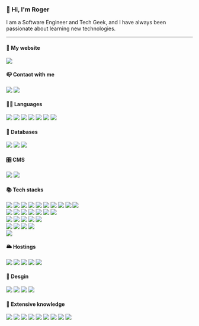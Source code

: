 ### 👋 Hi, I'm Roger
I am a Software Engineer and Tech Geek, and I have always been passionate about learning new technologies.

---

#### 📡 My website
<a target="_blank" href="https://roger.ink"><img src="https://img.shields.io/badge/https://roger.ink-brightgreen?style=for-the-badge" /></a>
#### 📪 Contact with me
<a target="_blank" href="mailto:roger.twan@gmail.com"><img src="https://img.shields.io/static/v1?message=Gmail&logo=gmail&label=%20&style=for-the-badge&color=EA4335&labelColor=5c5c5c&logoColor=white" /></a>
<a target="_blank" href="https://www.linkedin.com/in/roger-twan"><img src="https://img.shields.io/static/v1?message=LinkedIn&logo=linkedIn&label=%20&style=for-the-badge&color=0A66C2&labelColor=5c5c5c" /></a>

#### 👨‍💻 Languages
<span><img src="https://img.shields.io/badge/_-TypeScript-3178C6?style=for-the-badge&logo=typescript&logoColor=white" /></span>
<span><img src="https://img.shields.io/badge/_-JavaScript-F7DF1E?style=for-the-badge&logo=javascript&logoColor=white" /></span>
<span><img src="https://img.shields.io/badge/_-HTML5-E34F26?style=for-the-badge&logo=html5&logoColor=white" /></span>
<span><img src="https://img.shields.io/badge/_-CSS3-1572B6?style=for-the-badge&logo=css3&logoColor=white" /></span>
<span><img src="https://img.shields.io/badge/_-Python-3776AB?style=for-the-badge&logo=python&logoColor=white" /></span>
<span><img src="https://img.shields.io/badge/_-Dart-0175C2?style=for-the-badge&logo=dart&logoColor=white" /></span>
<span><img src="https://img.shields.io/badge/_-PHP-777BB4?style=for-the-badge&logo=php&logoColor=white" /></span>

#### 💽 Databases
<span><img src="https://img.shields.io/badge/_-MySQL-4479A1?style=for-the-badge&logo=mysql&logoColor=white" /></span>
<span><img src="https://img.shields.io/badge/_-SQLite-003B57?style=for-the-badge&logo=sqlite&logoColor=white" /></span>
<span><img src="https://img.shields.io/badge/_-MongoDB-47A248?style=for-the-badge&logo=mongodb&logoColor=white" /></span>

#### 🎛 CMS
<span><img src="https://img.shields.io/badge/_-wordpress-21759B?style=for-the-badge&logo=wordpress&logoColor=white" /></span>
<span><img src="https://img.shields.io/badge/_-shopify-7AB55C?style=for-the-badge&logo=shopify&logoColor=white" /></span>

#### 📚 Tech stacks
<span><img src="https://img.shields.io/badge/_-Node-339933?style=for-the-badge&logo=node.js&logoColor=white" /></span>
<span><img src="https://img.shields.io/badge/_-React-61DAFB?style=for-the-badge&logo=react&logoColor=white" /></span>
<span><img src="https://img.shields.io/badge/_-Vue-4FC08D?style=for-the-badge&logo=vue.js&logoColor=white" /></span>
<span><img src="https://img.shields.io/badge/_-Nest-E0234E?style=for-the-badge&logo=nestjs&logoColor=white" /></span>
<span><img src="https://img.shields.io/badge/_-Express-000000?style=for-the-badge&logo=express&logoColor=white" /></span>
<span><img src="https://img.shields.io/badge/_-Koa-33333D?style=for-the-badge&logo=koa&logoColor=white" /></span>
<span><img src="https://img.shields.io/badge/_-Next-000000?style=for-the-badge&logo=next.js&logoColor=white" /></span>
<span><img src="https://img.shields.io/badge/_-Nuxt-00DC82?style=for-the-badge&logo=nuxt.js&logoColor=white" /></span>
<span><img src="https://img.shields.io/badge/_-Storybook-FF4785?style=for-the-badge&logo=storybook&logoColor=white" /></span>
<span><img src="https://img.shields.io/badge/_-jQuery-0769AD?style=for-the-badge&logo=jquery&logoColor=white" /></span>
<br />
<span><img src="https://img.shields.io/badge/_-Sass-CC6699?style=for-the-badge&logo=sass&logoColor=white" /></span>
<span><img src="https://img.shields.io/badge/_-Less-1D365D?style=for-the-badge&logo=less&logoColor=white" /></span>
<span><img src="https://img.shields.io/badge/_-MUI-007FFF?style=for-the-badge&logo=mui&logoColor=white" /></span>
<span><img src="https://img.shields.io/badge/_-Bootstrap-7952B3?style=for-the-badge&logo=bootstrap&logoColor=white" /></span>
<span><img src="https://img.shields.io/badge/_-Ant_Design-0170FE?style=for-the-badge&logo=ant-design&logoColor=white" /></span>
<span><img src="https://img.shields.io/badge/_-Tailwind_CSS-06B6D4?style=for-the-badge&logo=tailwindcss&logoColor=white" /></span>
<span><img src="https://img.shields.io/badge/_-Element-569EF8?style=for-the-badge" /></span>
<br />
<span><img src="https://img.shields.io/badge/_-ESlint-4B32C3?style=for-the-badge&logo=eslint&logoColor=white" /></span>
<span><img src="https://img.shields.io/badge/_-JEST-C21325?style=for-the-badge&logo=jest&logoColor=white" /></span>
<span><img src="https://img.shields.io/badge/_-Vitest-6E9F18?style=for-the-badge&logo=vitest&logoColor=white" /></span>
<span><img src="https://img.shields.io/badge/_-Cypress-17202C?style=for-the-badge&logo=cypress&logoColor=white" /></span>
<span><img src="https://img.shields.io/badge/_-Playwright-2EAD33?style=for-the-badge&logo=playwright&logoColor=white" /></span>
<br />
<span><img src="https://img.shields.io/badge/_-Webpack-8DD6F9?style=for-the-badge&logo=webpack&logoColor=white" /></span>
<span><img src="https://img.shields.io/badge/_-Rollup-EC4A3F?style=for-the-badge&logo=rollup.js&logoColor=white" /></span>
<span><img src="https://img.shields.io/badge/_-Vite-646CFF?style=for-the-badge&logo=vite&logoColor=white" /></span>
<span><img src="https://img.shields.io/badge/_-Gulp-CF4647?style=for-the-badge&logo=gulp&logoColor=white" /></span>
<br />
<span><img src="https://img.shields.io/badge/_-flutter-02569B?style=for-the-badge&logo=flutter&logoColor=white" /></span>

#### 🌥 Hostings
<span><img src="https://img.shields.io/badge/_-AWS-232F3E?style=for-the-badge&logo=amazon-aws&logoColor=white" /></span>
<span><img src="https://img.shields.io/badge/_-Cloudflare-F38020?style=for-the-badge&logo=cloudflare&logoColor=white" /></span>
<span><img src="https://img.shields.io/badge/_-Google_Cloud-4285F4?style=for-the-badge&logo=google-cloud&logoColor=white" /></span>
<span><img src="https://img.shields.io/badge/_-Oracle_Cloud-F80000?style=for-the-badge&logo=oracle&logoColor=white" /></span>
<span><img src="https://img.shields.io/badge/_-Tecent_Cloud-2571F6?style=for-the-badge&logo=tencentqq&logoColor=white" /></span>
<!-- <span><img src="https://img.shields.io/badge/_-Alibaba_Cloud-FF6A00?style=for-the-badge&logo=alibaba-cloud&logoColor=white" /></span>
<span><img src="https://img.shields.io/badge/_-Microsoft_Azure-0078D4?style=for-the-badge&logo=microsoft-azure&logoColor=white" /></span> -->

#### 🎨 Desgin
<span><img src="https://img.shields.io/badge/_-figma-F24E1E?style=for-the-badge&logo=figma&logoColor=white" /></span>
<span><img src="https://img.shields.io/badge/_-Adobe_Photoshop-31A8FF?style=for-the-badge&logo=adobephotoshop&logoColor=white" /></span>
<span><img src="https://img.shields.io/badge/_-Adobe_Illustrator-FF9A00?style=for-the-badge&logo=adobeillustrator&logoColor=white" /></span>
<span><img src="https://img.shields.io/badge/_-Adobe_Indesign-FF3366?style=for-the-badge&logo=adobeindesign&logoColor=white" /></span>

#### 🤖 Extensive knowledge
<span><img src="https://img.shields.io/badge/_-Linux-FCC624?style=for-the-badge&logo=linux&logoColor=white" /></span>
<span><img src="https://img.shields.io/badge/_-Docker-2496ED?style=for-the-badge&logo=docker&logoColor=white" /></span>
<span><img src="https://img.shields.io/badge/_-Serverless-FD5750?style=for-the-badge&logo=serverless&logoColor=white" /></span>
<span><img src="https://img.shields.io/badge/_-Nginx-009639?style=for-the-badge&logo=nginx&logoColor=white" /></span>
<span><img src="https://img.shields.io/badge/_-Firebase-FFCA28?style=for-the-badge&logo=firebase&logoColor=white" /></span>
<span><img src="https://img.shields.io/badge/_-Apple_Store_Connect-0D96F6?style=for-the-badge&logo=app-store&logoColor=white" /></span>
<span><img src="https://img.shields.io/badge/_-Google_Play_Console-414141?style=for-the-badge&logo=google-play&logoColor=white" /></span>
<span><img src="https://img.shields.io/badge/_-Agile_Scrum-violet?style=for-the-badge" /></span>
<span><img src="https://img.shields.io/badge/_-DEVOPS-violet?style=for-the-badge" /></span>
<!-- <span><img src="https://img.shields.io/badge/_-GraphQL-E10098?style=for-the-badge&logo=graphql&logoColor=white" /></span> -->

<!--
[![Roger's GitHub stats](https://github-readme-stats.vercel.app/api?username=roger-twan&show_icons=true)](https://github.com/roger-twan)
[![Roger's GitHub Streak](https://streak-stats.demolab.com?user=roger-twan&theme=tokyonight_duo&border=E4E2E2&stroke=E4E2E2&ring=4382E5&fire=4382E5&currStreakNum=4382E5&sideNums=4382E5&currStreakLabel=454D57&sideLabels=454D57&dates=999999)](https://github.com/toger-twan)
[![Roger's Top Langs](https://github-readme-stats.vercel.app/api/top-langs/?username=roger-twan&layout=compact)](https://github.com/roger-twan)
[![Roger's github activity graph](https://github-readme-activity-graph.cyclic.app/graph?username=roger-twan&theme=minimal)](https://github.com/roger-twan)
-->
